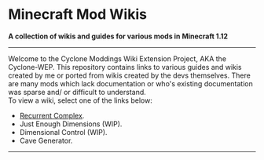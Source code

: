 # Minecraft Mod Wikis

**A collection of wikis and guides for various mods in Minecraft 1.12**

---

Welcome to the Cyclone Moddings Wiki Extension Project, AKA the Cyclone-WEP. This repository contains links to various guides and wikis created by me or ported from wikis created by the devs themselves. There are many mods which lack documentation or who's existing documentation was sparse and/ or difficult to understand.\
To view a wiki, select one of the links below:

* [Recurrent Complex](https://github.com/NoMoreUsernames999/Recurrent-Complex-Wiki/).
* Just Enough Dimensions (WIP).
* Dimensional Control (WIP).
* Cave Generator.

---

